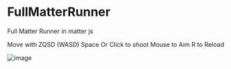 

# FullMatterRunner
Full Matter Runner in matter js

Move with ZQSD (WASD)
Space Or Click to shoot
Mouse to Aim
R to Reload

![image](https://user-images.githubusercontent.com/25774146/206882285-03554875-26b9-4604-9767-c17ad48b0939.png)
